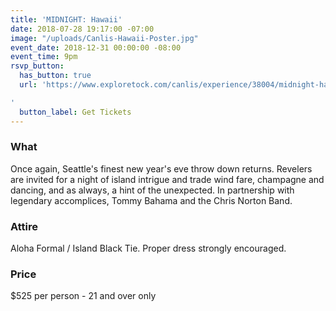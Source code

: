 ```yaml
---
title: 'MIDNIGHT: Hawaii'
date: 2018-07-28 19:17:00 -07:00
image: "/uploads/Canlis-Hawaii-Poster.jpg"
event_date: 2018-12-31 00:00:00 -08:00
event_time: 9pm
rsvp_button:
  has_button: true
  url: 'https://www.exploretock.com/canlis/experience/38004/midnight-hawaii-a-canlis-new-year%27s-eve-party

'
  button_label: Get Tickets
---
```


### What

Once again, Seattle's finest new year's eve throw down returns. Revelers are invited for a night of island intrigue and trade wind fare, champagne and dancing, and as always, a hint of the unexpected. In partnership with legendary accomplices, Tommy Bahama and the Chris Norton Band.

### Attire

Aloha Formal / Island Black Tie. Proper dress strongly encouraged.

### Price

$525 per person - 21 and over only

